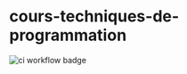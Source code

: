 # cours-techniques-de-programmation

![ci workflow badge](https://github.com/yostane/cours-techniques-de-programmation/actions/workflows/ci.yml/badge.svg)